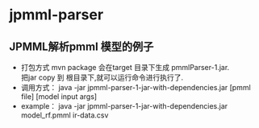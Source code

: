 # jpmml-parser
## JPMML解析pmml 模型的例子
- 打包方式
  mvn package 
  会在target 目录下生成 pmmlParser-1.jar.<br/>
  把jar copy 到 根目录下,就可以运行命令进行执行了.
- 调用方式：
  java -jar jpmml-parser-1-jar-with-dependencies.jar [pmml file] [model input args] <br/>
- example：
  java -jar jpmml-parser-1-jar-with-dependencies.jar model_rf.pmml ir-data.csv
